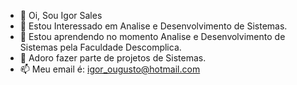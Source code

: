 - 👋 Oi, Sou Igor Sales
- 👀 Estou Interessado em Analise e Desenvolvimento de Sistemas.
- 🌱 Estou aprendendo no momento Analise e Desenvolvimento de Sistemas pela Faculdade Descomplica.
- 💞️ Adoro fazer parte de projetos de Sistemas.
- 📫 Meu email é: igor_ougusto@hotmail.com
